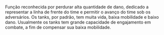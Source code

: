 Função reconhecida por perdurar alta quantidade de dano, dedicado a representar a linha de frente do time e permitir o avanço do time sob os adversários. Os tanks, por padrão, tem muita vida, baixa mobilidade e baixo dano. Usualmente os tanks tem grande capacidade de engajamento em combate, a fim de compensar sua baixa mobilidade.